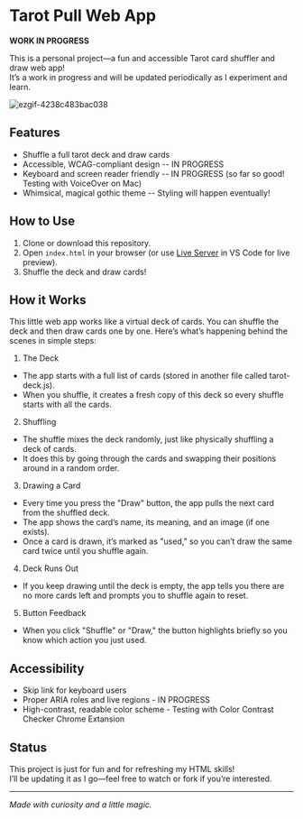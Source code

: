 # Tarot Pull Web App

**WORK IN PROGRESS**

This is a personal project—a fun and accessible Tarot card shuffler and draw web app!  
It’s a work in progress and will be updated periodically as I experiment and learn.

![ezgif-4238c483bac038](https://github.com/user-attachments/assets/c576bcbe-4d03-451b-b000-cfa35ad0b196)

## Features

- Shuffle a full tarot deck and draw cards
- Accessible, WCAG-compliant design -- IN PROGRESS 
- Keyboard and screen reader friendly -- IN PROGRESS (so far so good! Testing with VoiceOver on Mac)
- Whimsical, magical gothic theme -- Styling will happen eventually! 

## How to Use

1. Clone or download this repository.
2. Open `index.html` in your browser (or use [Live Server](https://marketplace.visualstudio.com/items?itemName=ritwickdey.LiveServer) in VS Code for live preview).
3. Shuffle the deck and draw cards!

## How it Works
This little web app works like a virtual deck of cards. You can shuffle the deck and then draw cards one by one. Here’s what’s happening behind the scenes in simple steps:
1. The Deck
- The app starts with a full list of cards (stored in another file called tarot-deck.js).
- When you shuffle, it creates a fresh copy of this deck so every shuffle starts with all the cards.
2. Shuffling
- The shuffle mixes the deck randomly, just like physically shuffling a deck of cards.
- It does this by going through the cards and swapping their positions around in a random order.
3. Drawing a Card
- Every time you press the "Draw" button, the app pulls the next card from the shuffled deck.
- The app shows the card’s name, its meaning, and an image (if one exists).
- Once a card is drawn, it’s marked as "used," so you can’t draw the same card twice until you shuffle again.
4. Deck Runs Out
- If you keep drawing until the deck is empty, the app tells you there are no more cards left and prompts you to shuffle again to reset.
5. Button Feedback
- When you click "Shuffle" or "Draw," the button highlights briefly so you know which action you just used.

## Accessibility

- Skip link for keyboard users
- Proper ARIA roles and live regions - IN PROGRESS 
- High-contrast, readable color scheme - Testing with Color Contrast Checker Chrome Extansion 

## Status

This project is just for fun and for refreshing my HTML skills!  
I’ll be updating it as I go—feel free to watch or fork if you’re interested.

---

*Made with curiosity and a little magic.*
